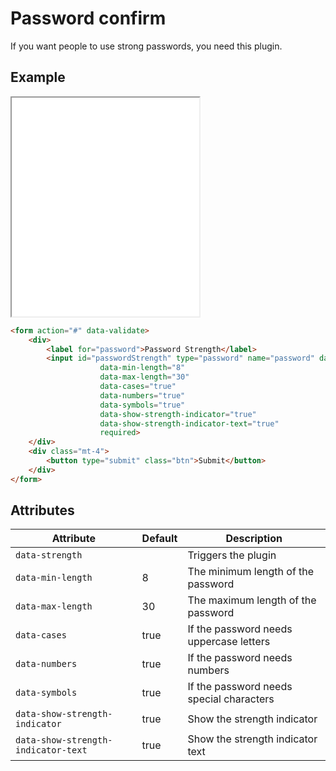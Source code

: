# Password confirm

If you want people to use strong passwords, you need this plugin.

## Example

<iframe src="../examples/password_strength.html" height="350"></iframe>

```HTML
<form action="#" data-validate>
    <div>
        <label for="password">Password Strength</label>
        <input id="passwordStrength" type="password" name="password" data-strength
                    data-min-length="8"
                    data-max-length="30"
                    data-cases="true"
                    data-numbers="true"
                    data-symbols="true"
                    data-show-strength-indicator="true"
                    data-show-strength-indicator-text="true"
                    required>
    </div>
    <div class="mt-4">
        <button type="submit" class="btn">Submit</button>
    </div>
</form>
```

## Attributes

| Attribute                           | Default | Description                              |
| ----------------------------------- | ------- | ---------------------------------------- |
| `data-strength`                     |         | Triggers the plugin                      |
| `data-min-length`                   | 8       | The minimum length of the password       |
| `data-max-length`                   | 30      | The maximum length of the password       |
| `data-cases`                        | true    | If the password needs uppercase letters  |
| `data-numbers`                      | true    | If the password needs numbers            |
| `data-symbols`                      | true    | If the password needs special characters |
| `data-show-strength-indicator`      | true    | Show the strength indicator              |
| `data-show-strength-indicator-text` | true    | Show the strength indicator text         |
